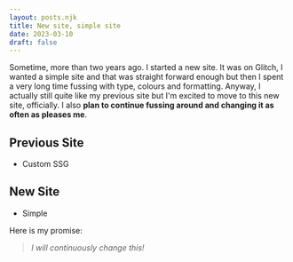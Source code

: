 ```yaml
---
layout: posts.njk
title: New site, simple site
date: 2023-03-10
draft: false
---
```


Sometime, more than two years ago. I started a new site. It was on Glitch, I wanted a simple site and that was straight forward enough but then I spent a very long time fussing with type, colours and formatting. Anyway, I actually still quite like my previous site but I'm excited to move to this new site, officially. I also **plan to continue fussing around and changing it as often as pleases me**. 

## Previous Site
- Custom SSG

## New Site
- Simple

Here is my promise:  

> _I will continuously change this!_
